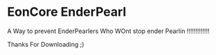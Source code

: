# EonCore EnderPearl
A Way to prevent EnderPearlers Who WOnt stop ender Pearlin !!!!!!!!!!!!!

Thanks For Downloading ;)
